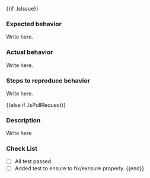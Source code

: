 {{if .IsIssue}}
### Expected behavior

Write here.

### Actual behavior

Write here.

### Steps to reproduce behavior

Write here.

{{else if .IsPullRequest}}
### Description

Write here

### Check List

- [ ] All test passed
- [ ] Added test to ensure to fix/exnsure properly.
{{end}}
